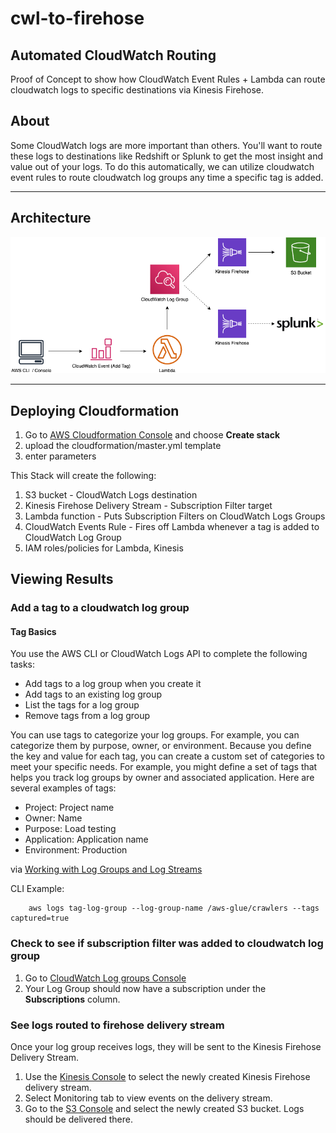 # cwl-to-firehose

## Automated CloudWatch Routing

Proof of Concept to show how CloudWatch Event Rules + Lambda can route cloudwatch logs to specific destinations via Kinesis Firehose.

## About

Some CloudWatch logs are more important than others.  You'll want to route these logs to destinations like Redshift or Splunk to get the most insight and value out of your logs.  To do this automatically, we can utilize cloudwatch event rules to route cloudwatch log groups any time a specific tag is added.

----

## Architecture

![Stack-Resources](architecture/cwl-to-firehose.png)

----

## Deploying Cloudformation

1. Go to [AWS Cloudformation Console](https://console.aws.amazon.com/cloudformation/) and choose **Create stack**
2. upload the cloudformation/master.yml template
3. enter parameters

This Stack will create the following:

1. S3 bucket - CloudWatch Logs destination
2. Kinesis Firehose Delivery Stream - Subscription Filter target
3. Lambda function - Puts Subscription Filters on CloudWatch Logs Groups
4. CloudWatch Events Rule - Fires off Lambda whenever a tag is added to CloudWatch Log Group
5. IAM roles/policies for Lambda, Kinesis

## Viewing Results

### Add a tag to a cloudwatch log group

#### Tag Basics

You use the AWS CLI or CloudWatch Logs API to complete the following tasks:

- Add tags to a log group when you create it
- Add tags to an existing log group
- List the tags for a log group
- Remove tags from a log group

You can use tags to categorize your log groups. For example, you can categorize them by purpose, owner, or environment. Because you define the key and value for each tag, you can create a custom set of categories to meet your specific needs. For example, you might define a set of tags that helps you track log groups by owner and associated application. Here are several examples of tags:

- Project: Project name
- Owner: Name
- Purpose: Load testing
- Application: Application name
- Environment: Production

via [Working with Log Groups and Log Streams](https://docs.aws.amazon.com/AmazonCloudWatch/latest/logs/Working-with-log-groups-and-streams.html#log-group-tagging)

CLI Example:

        aws logs tag-log-group --log-group-name /aws-glue/crawlers --tags captured=true

### Check to see if subscription filter was added to cloudwatch log group

1. Go to [CloudWatch Log groups Console](https://console.aws.amazon.com/cloudwatch/home#logs:)
2. Your Log Group should now have a subscription under the **Subscriptions** column.

### See logs routed to firehose delivery stream

Once your log group receives logs, they will be sent to the Kinesis Firehose Delivery Stream.

1. Use the [Kinesis Console](https://console.aws.amazon.com/kinesis/home) to select the newly created Kinesis Firehose delivery stream.
2. Select Monitoring tab to view events on the delivery stream.
3. Go to the [S3 Console](https://s3.console.aws.amazon.com/s3/home) and select the newly created S3 bucket. Logs should be delivered there.
